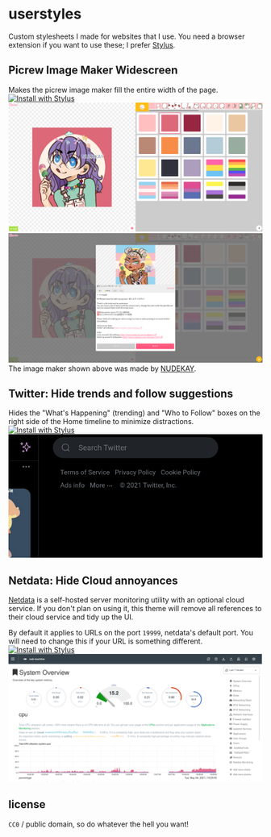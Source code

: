 # userstyles
Custom stylesheets I made for websites that I use. You need a browser extension if you want to use these; I prefer [Stylus](https://github.com/openstyles/stylus#stylus).

## Picrew Image Maker Widescreen
Makes the picrew image maker fill the entire width of the page.  
[![Install with Stylus](https://img.shields.io/badge/Install%20with-Stylus-00adad.svg)](https://raw.githubusercontent.com/katacarbix/userstyles/master/styles/picrew.user.css)
![picrew preview 1](screenshots/picrew-1.png)
![picrew preview 2](screenshots/picrew-2.png)
The image maker shown above was made by [NUDEKAY](https://picrew.me/image_maker/395214).

## Twitter: Hide trends and follow suggestions
Hides the "What's Happening" (trending) and "Who to Follow" boxes on the right side of the Home timeline to minimize distractions.  
[![Install with Stylus](https://img.shields.io/badge/Install%20with-Stylus-00adad.svg)](https://raw.githubusercontent.com/katacarbix/userstyles/master/styles/twitter-trends.user.css)  
![twitter preview](screenshots/twitter-1.png)

## Netdata: Hide Cloud annoyances
[Netdata](https://www.netdata.cloud/) is a self-hosted server monitoring utility with an optional cloud service. If you don't plan on using it, this theme will remove all references to their cloud service and tidy up the UI.

By default it applies to URLs on the port `19999`, netdata's default port. You will need to change this if your URL is something different.  
[![Install with Stylus](https://img.shields.io/badge/Install%20with-Stylus-00adad.svg)](https://raw.githubusercontent.com/katacarbix/userstyles/master/styles/netdata-cloudless.user.css)  
![netdata preview](screenshots/netdata-1.png)

## license
`CC0` / public domain, so do whatever the hell you want!
